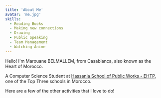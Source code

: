 ```yaml
---
title: 'About Me'
avatar: 'me.jpg'
skills:
  - Reading Books
  - Making new connections
  - Drawing
  - Public Speaking
  - Team Management
  - Watching Anime
---
```


Hello! I'm Marouane BELMALLEM, from Casablanca, also known as the Heart of Morocco.

A Computer Science Student at [Hassania School of Public Works - EHTP](http://www.ehtp.ac.ma/), one of the Top Three schools in Morocco.

Here are a few of the other activities that I love to do!
